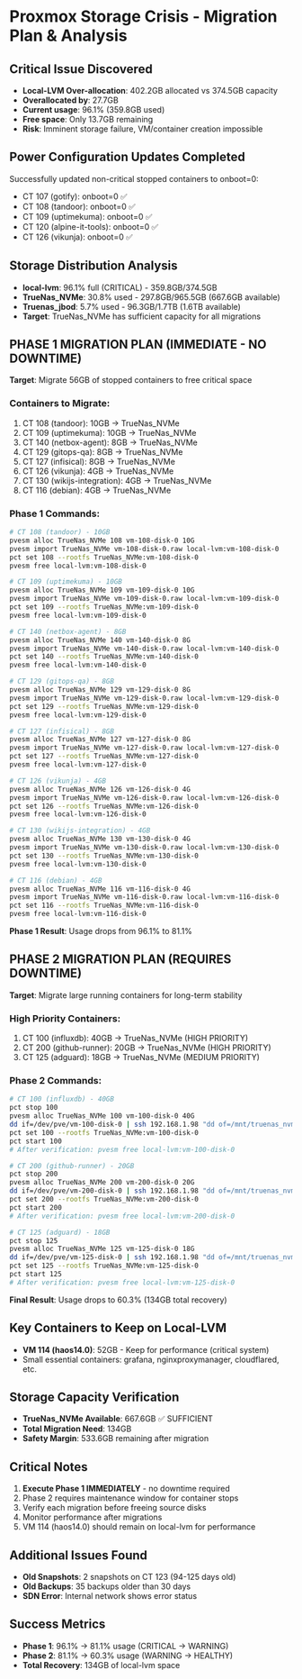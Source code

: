 # Proxmox Storage Crisis - Migration Plan & Analysis

## Critical Issue Discovered
- **Local-LVM Over-allocation**: 402.2GB allocated vs 374.5GB capacity
- **Overallocated by**: 27.7GB 
- **Current usage**: 96.1% (359.8GB used)
- **Free space**: Only 13.7GB remaining
- **Risk**: Imminent storage failure, VM/container creation impossible

## Power Configuration Updates Completed
Successfully updated non-critical stopped containers to onboot=0:
- CT 107 (gotify): onboot=0 ✅
- CT 108 (tandoor): onboot=0 ✅  
- CT 109 (uptimekuma): onboot=0 ✅
- CT 120 (alpine-it-tools): onboot=0 ✅
- CT 126 (vikunja): onboot=0 ✅

## Storage Distribution Analysis
- **local-lvm**: 96.1% full (CRITICAL) - 359.8GB/374.5GB
- **TrueNas_NVMe**: 30.8% used - 297.8GB/965.5GB (667.6GB available)
- **Truenas_jbod**: 5.7% used - 96.3GB/1.7TB (1.6TB available)
- **Target**: TrueNas_NVMe has sufficient capacity for all migrations

## PHASE 1 MIGRATION PLAN (IMMEDIATE - NO DOWNTIME)
**Target**: Migrate 56GB of stopped containers to free critical space

### Containers to Migrate:
1. CT 108 (tandoor): 10GB -> TrueNas_NVMe
2. CT 109 (uptimekuma): 10GB -> TrueNas_NVMe
3. CT 140 (netbox-agent): 8GB -> TrueNas_NVMe
4. CT 129 (gitops-qa): 8GB -> TrueNas_NVMe
5. CT 127 (infisical): 8GB -> TrueNas_NVMe
6. CT 126 (vikunja): 4GB -> TrueNas_NVMe
7. CT 130 (wikijs-integration): 4GB -> TrueNas_NVMe
8. CT 116 (debian): 4GB -> TrueNas_NVMe

### Phase 1 Commands:
```bash
# CT 108 (tandoor) - 10GB
pvesm alloc TrueNas_NVMe 108 vm-108-disk-0 10G
pvesm import TrueNas_NVMe vm-108-disk-0.raw local-lvm:vm-108-disk-0
pct set 108 --rootfs TrueNas_NVMe:vm-108-disk-0
pvesm free local-lvm:vm-108-disk-0

# CT 109 (uptimekuma) - 10GB
pvesm alloc TrueNas_NVMe 109 vm-109-disk-0 10G
pvesm import TrueNas_NVMe vm-109-disk-0.raw local-lvm:vm-109-disk-0
pct set 109 --rootfs TrueNas_NVMe:vm-109-disk-0
pvesm free local-lvm:vm-109-disk-0

# CT 140 (netbox-agent) - 8GB
pvesm alloc TrueNas_NVMe 140 vm-140-disk-0 8G
pvesm import TrueNas_NVMe vm-140-disk-0.raw local-lvm:vm-140-disk-0
pct set 140 --rootfs TrueNas_NVMe:vm-140-disk-0
pvesm free local-lvm:vm-140-disk-0

# CT 129 (gitops-qa) - 8GB
pvesm alloc TrueNas_NVMe 129 vm-129-disk-0 8G
pvesm import TrueNas_NVMe vm-129-disk-0.raw local-lvm:vm-129-disk-0
pct set 129 --rootfs TrueNas_NVMe:vm-129-disk-0
pvesm free local-lvm:vm-129-disk-0

# CT 127 (infisical) - 8GB
pvesm alloc TrueNas_NVMe 127 vm-127-disk-0 8G
pvesm import TrueNas_NVMe vm-127-disk-0.raw local-lvm:vm-127-disk-0
pct set 127 --rootfs TrueNas_NVMe:vm-127-disk-0
pvesm free local-lvm:vm-127-disk-0

# CT 126 (vikunja) - 4GB
pvesm alloc TrueNas_NVMe 126 vm-126-disk-0 4G
pvesm import TrueNas_NVMe vm-126-disk-0.raw local-lvm:vm-126-disk-0
pct set 126 --rootfs TrueNas_NVMe:vm-126-disk-0
pvesm free local-lvm:vm-126-disk-0

# CT 130 (wikijs-integration) - 4GB
pvesm alloc TrueNas_NVMe 130 vm-130-disk-0 4G
pvesm import TrueNas_NVMe vm-130-disk-0.raw local-lvm:vm-130-disk-0
pct set 130 --rootfs TrueNas_NVMe:vm-130-disk-0
pvesm free local-lvm:vm-130-disk-0

# CT 116 (debian) - 4GB
pvesm alloc TrueNas_NVMe 116 vm-116-disk-0 4G
pvesm import TrueNas_NVMe vm-116-disk-0.raw local-lvm:vm-116-disk-0
pct set 116 --rootfs TrueNas_NVMe:vm-116-disk-0
pvesm free local-lvm:vm-116-disk-0
```

**Phase 1 Result**: Usage drops from 96.1% to 81.1%

## PHASE 2 MIGRATION PLAN (REQUIRES DOWNTIME)
**Target**: Migrate large running containers for long-term stability

### High Priority Containers:
1. CT 100 (influxdb): 40GB -> TrueNas_NVMe (HIGH PRIORITY)
2. CT 200 (github-runner): 20GB -> TrueNas_NVMe (HIGH PRIORITY)
3. CT 125 (adguard): 18GB -> TrueNas_NVMe (MEDIUM PRIORITY)

### Phase 2 Commands:
```bash
# CT 100 (influxdb) - 40GB
pct stop 100
pvesm alloc TrueNas_NVMe 100 vm-100-disk-0 40G
dd if=/dev/pve/vm-100-disk-0 | ssh 192.168.1.98 "dd of=/mnt/truenas_nvme/images/100/vm-100-disk-0.raw"
pct set 100 --rootfs TrueNas_NVMe:vm-100-disk-0
pct start 100
# After verification: pvesm free local-lvm:vm-100-disk-0

# CT 200 (github-runner) - 20GB
pct stop 200
pvesm alloc TrueNas_NVMe 200 vm-200-disk-0 20G
dd if=/dev/pve/vm-200-disk-0 | ssh 192.168.1.98 "dd of=/mnt/truenas_nvme/images/200/vm-200-disk-0.raw"
pct set 200 --rootfs TrueNas_NVMe:vm-200-disk-0
pct start 200
# After verification: pvesm free local-lvm:vm-200-disk-0

# CT 125 (adguard) - 18GB
pct stop 125
pvesm alloc TrueNas_NVMe 125 vm-125-disk-0 18G
dd if=/dev/pve/vm-125-disk-0 | ssh 192.168.1.98 "dd of=/mnt/truenas_nvme/images/125/vm-125-disk-0.raw"
pct set 125 --rootfs TrueNas_NVMe:vm-125-disk-0
pct start 125
# After verification: pvesm free local-lvm:vm-125-disk-0
```

**Final Result**: Usage drops to 60.3% (134GB total recovery)

## Key Containers to Keep on Local-LVM
- **VM 114 (haos14.0)**: 52GB - Keep for performance (critical system)
- Small essential containers: grafana, nginxproxymanager, cloudflared, etc.

## Storage Capacity Verification
- **TrueNas_NVMe Available**: 667.6GB ✅ SUFFICIENT
- **Total Migration Need**: 134GB
- **Safety Margin**: 533.6GB remaining after migration

## Critical Notes
1. **Execute Phase 1 IMMEDIATELY** - no downtime required
2. Phase 2 requires maintenance window for container stops
3. Verify each migration before freeing source disks
4. Monitor performance after migrations
5. VM 114 (haos14.0) should remain on local-lvm for performance

## Additional Issues Found
- **Old Snapshots**: 2 snapshots on CT 123 (94-125 days old)
- **Old Backups**: 35 backups older than 30 days
- **SDN Error**: Internal network shows error status

## Success Metrics
- **Phase 1**: 96.1% -> 81.1% usage (CRITICAL -> WARNING)
- **Phase 2**: 81.1% -> 60.3% usage (WARNING -> HEALTHY)
- **Total Recovery**: 134GB of local-lvm space